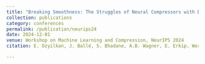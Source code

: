 ```yaml
---
title: "Breaking Smoothness: The Struggles of Neural Compressors with Discontinuous Mappings"
collection: publications
category: conferences
permalink: /publication/neurips24
date: 2024-12-01
venue: Workshop on Machine Learning and Compression, NeurIPS 2024
citation: E. Ozyilkan, J. Ballé, S. Bhadane, A.B. Wagner, E. Erkip. Workshop on Machine Learning and Compression, NeurIPS 2024

---
```


